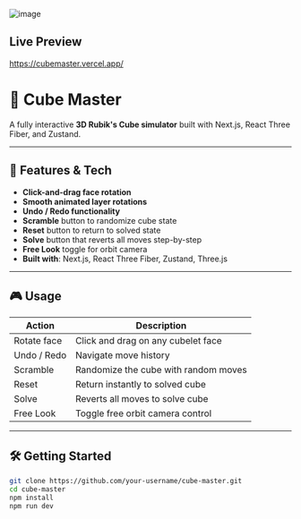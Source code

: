 ![image](https://github.com/user-attachments/assets/43d6bee5-5608-4ad6-999c-894b3c7f12cd)

## Live Preview
https://cubemaster.vercel.app/

# 🧊 Cube Master

A fully interactive **3D Rubik's Cube simulator** built with Next.js, React Three Fiber, and Zustand.

---

## 🚀 Features & Tech

- **Click-and-drag face rotation**
- **Smooth animated layer rotations**
- **Undo / Redo functionality**
- **Scramble** button to randomize cube state
- **Reset** button to return to solved state
- **Solve** button that reverts all moves step-by-step
- **Free Look** toggle for orbit camera
- **Built with**: Next.js, React Three Fiber, Zustand, Three.js

---

## 🎮 Usage

| Action          | Description                          |
| --------------- | ------------------------------------ |
| Rotate face     | Click and drag on any cubelet face  |
| Undo / Redo     | Navigate move history               |
| Scramble        | Randomize the cube with random moves|
| Reset           | Return instantly to solved cube     |
| Solve           | Reverts all moves to solve cube     |
| Free Look       | Toggle free orbit camera control    |

---

## 🛠️ Getting Started

```bash
git clone https://github.com/your-username/cube-master.git
cd cube-master
npm install
npm run dev

